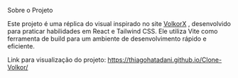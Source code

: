  Sobre o Projeto

Este projeto é uma réplica do visual inspirado no site [VolkorX](https://volkorx.com/) , desenvolvido para praticar habilidades em React e Tailwind CSS. Ele utiliza Vite como ferramenta de build para um ambiente de desenvolvimento rápido e eficiente.

Link para visualização do projeto: https://thiagohatadani.github.io/Clone-Volkor/
